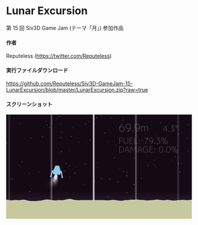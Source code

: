 # Lunar Excursion
第 15 回 Siv3D Game Jam (テーマ「月」) 参加作品

#### 作者  
Reputeless (https://twitter.com/Reputeless)

#### 実行ファイルダウンロード
https://github.com/Reputeless/Siv3D-GameJam-15-LunarExcursion/blob/master/LunarExcursion.zip?raw=true

#### スクリーンショット
![スクリーンショット](lunar.png "スクリーンショット")
